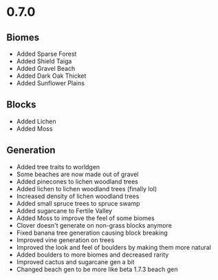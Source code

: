 # 0.7.0

## Biomes
* Added Sparse Forest
* Added Shield Taiga
* Added Gravel Beach
* Added Dark Oak Thicket
* Added Sunflower Plains

## Blocks
* Added Lichen
* Added Moss

## Generation
* Added tree traits to worldgen
* Some beaches are now made out of gravel
* Added pinecones to lichen woodland trees
* Added lichen to lichen woodland trees (finally lol)
* Increased density of lichen woodland trees
* Added small spruce trees to spruce swamp
* Added sugarcane to Fertile Valley
* Added Moss to improve the feel of some biomes
* Clover doesn't generate on non-grass blocks anymore
* Fixed banana tree generation causing block breaking
* Improved vine generation on trees
* Improved the look and feel of boulders by making them more natural
* Added boulders to more biomes and decreased rarity
* Improved cactus and sugarcane gen a bit
* Changed beach gen to be more like beta 1.7.3 beach gen